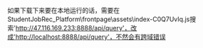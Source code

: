 如果下载下来要在本地运行的话，需要在StudentJobRec_Platform\frontpage\assets\index-C0Q7UvIq.js搜索'http://47.116.169.233:8888/api/query'，改成'http://localhost:8888/api/query'，不然会有跨域错误

